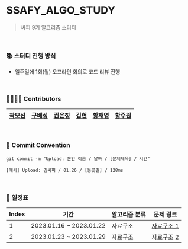 # SSAFY_ALGO_STUDY
> 싸피 9기 알고리즘 스터디

<br/>

###  📚 스터디 진행 방식
- 일주일에 1회(월) 오프라인 회의로 코드 리뷰 진행

<br/>

###  👨‍👩‍👧‍👦 Contributors
| [곽보선](https://github.com/bosunKwak) | [구배성](https://github.com/deerKBS) | [권은정](https://github.com/jjeoungS2) | [김현](https://github.com/k97h07o11) | [황재영](https://github.com/JJaeki)| [황주원](https://github.com/woneee99)|
|:-------------------:|:-------------------:|:-------------------:|:-------------------:|:-------------------:|:-------------------:| 

<br/>

 ### 📕 Commit Convention
```
git commit -m "Upload: 본인 이름 / 날짜 / [문제제목] / 시간"

[예시] Upload: 김싸피 / 01.26 / [등굣길] / 128ms
```


<br/>

### 📅 일정표

|Index| 기간 | 알고리즘 분류 | 문제 링크 
|--|-------------------| -----| --------- |
|1  | 2023.01.16 ~ 2023.01.22 | 자료구조 |  [자료구조 1](https://github.com/tony9402/baekjoon/tree/main/data_structure)
|2  | 2023.01.23 ~ 2023.01.29 | 자료구조 |  [자료구조 2](https://github.com/tony9402/baekjoon/tree/main/data_structure2)
